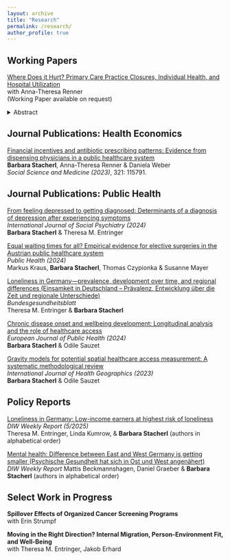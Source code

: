 ```yaml
---
layout: archive
title: "Research"
permalink: /research/
author_profile: true
---
```


## Working Papers

<u>Where Does it Hurt? Primary Care Practice Closures, Individual Health, and Hospital Utilization</u> \
with Anna-Theresa Renner \
(Working Paper available on request)

<details>
<summary>Abstract</summary>
<br>
In this paper we study the implications of local practice closures in Germany on the population's health status and hospital utilization. This is especially relevant considering existing and expected GP shortages due to a wave of retirement among physicians of the baby-boomer generation.
To identify causal effects we collate a list of geocoded practice closures in Germany between 2011 and 2016, and spatially match them with the affected patient population using a catchment area approach. Exploiting detailed survey data from the German Socio-Economic Panel (GSOEP) with the exact geographical location of the participants, we estimate the effects of GP practice closures on individual health status and inpatient stay using a difference-in-differences framework. We contribute to the literature on GP market exits by disentangling the two pathways through which care discontinuity might impact patient health: (temporary) unavailability of care and re-matching with a new physician. 
We find small negative effects of a primary care discontinuity for self-reported health but not for quasi-objective physical health. Further, we find sizeable positive effects for overall hospitalization risk in a given year (+18%) and for the number inpatient stays (+20%). We show that these effects differ by local GP supply which reflects different re-matching probabilities. The negative effect on health status is driven by individuals in areas with lower GP supply likely showing perceived health effects of temporary GP absence. The positive effect on hospitalizations is driven by individuals in areas with higher GP supply, likely showing referral effects upon patient re-assessment after GP re-matching. Results are stable across a breadth of sensitivity checks, reported as a specification matrix. 
Our results show that in settings with high GP supply, care discontinuity results in increased hospital utilization in the short run, while in settings with low supply, care discontinuity is consequential for patient health.
</details>


## Journal Publications: Health Economics

[Financial incentives and antibiotic prescribing patterns: Evidence from
dispensing physicians in a public healthcare system](https://www.sciencedirect.com/science/article/pii/S027795362300148X) \
**Barbara Stacherl**, Anna-Theresa Renner & Daniela Weber \
*Social Science and Medicine (2023)*, 321: 115791.


## Journal Publications: Public Health

[From feeling depressed to getting diagnosed: Determinants of a diagnosis of
depression after experiencing symptoms](https://journals.sagepub.com/doi/full/10.1177/00207640241303038) \
*International Journal of Social Psychiatry (2024)* \
**Barbara Stacherl** & Theresa M. Entringer

[Equal waiting times for all? Empirical evidence for elective
surgeries in the Austrian public healthcare system](https://www.sciencedirect.com/science/article/pii/S0033350624003512) \
*Public Health (2024)* \
Markus Kraus, **Barbara Stacherl**, Thomas Czypionka & Susanne Mayer

[Loneliness in Germany—prevalence, development over time, and regional differences (Einsamkeit in Deutschland – Prävalenz, Entwicklung über die Zeit und regionale
Unterschiede)](https://link.springer.com/article/10.1007/s00103-024-03937-y) \
*Bundesgesundheitsblatt* \
Theresa M. Entringer & **Barbara Stacherl**

[Chronic disease onset and wellbeing development: Longitudinal analysis and the role of
healthcare access](https://academic.oup.com/eurpub/article/34/1/29/7295825) \
*European Journal of Public Health (2024)* \
**Barbara Stacherl** & Odile Sauzet

[Gravity models for potential spatial healthcare access measurement: A systematic
methodological review](https://ij-healthgeographics.biomedcentral.com/articles/10.1186/s12942-023-00358-z) \
*International Journal of Health Geographics (2023)* \
**Barbara Stacherl** & Odile Sauzet


## Policy Reports

[Loneliness in Germany: Low-income earners at highest risk of loneliness](https://www.diw.de/documents/publikationen/73/diw_01.c.935131.de/dwr-25-05-1.pdf) \
*DIW Weekly Report (5/2025)* \
Theresa M. Entringer, Linda Kumrow, & **Barbara Stacherl** (authors in alphabetical order)

[Mental health: Difference between East and West Germany is
getting smaller (Psychische Gesundheit hat sich in Ost und West angenähert)](https://www.diw.de/documents/publikationen/73/diw_01.c.881929.de/23-40.pdf) \
*DIW Weekly Report*
Mattis Beckmannshagen, Daniel Graeber & **Barbara Stacherl** (authors in alphabetical order)


## Select Work in Progress

**Spillover Effects of Organized Cancer Screening Programs** \
with Erin Strumpf

**Moving in the Right Direction? Internal Migration, Person-Environment Fit, and Well-Being** \
with Theresa M. Entringer, Jakob Erhard
